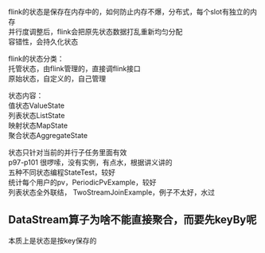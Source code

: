flink的状态是保存在内存中的，如何防止内存不爆，分布式，每个slot有独立的内存  
并行度调整后，flink会把原先状态数据打乱重新均匀分配  
容错性，会持久化状态  

flink的状态分类：  
托管状态，由flink管理的，直接调flink接口  
原始状态，自定义的，自己管理  

状态内容：  
值状态ValueState  
列表状态ListState  
映射状态MapState  
聚合状态AggregateState  

状态只针对当前的并行子任务里面有效  
p97-p101 很啰嗦，没有实例，有点水，根据讲义讲的  
五种不同状态编程StateTest，较好  
统计每个用户的pv，PeriodicPvExample，较好  
列表状态全外联结， TwoStreamJoinExample，例子不太好，水过  

## DataStream算子为啥不能直接聚合，而要先keyBy呢

本质上是状态是按key保存的